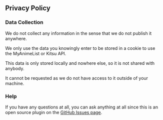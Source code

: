 ## Privacy Policy

### Data Collection

We do not collect any information in the sense that we do not publish it anywhere.

We only use the data you knowingly enter to be stored in a cookie to use the MyAnimeList or Kitsu API.

This data is only stored locally and nowhere else, so it is not shared with anybody.

It cannot be requested as we do not have access to it outside of your machine.

### Help

If you have any questions at all, you can ask anything at all since this is an open source plugin on the [GitHub Issues page](https://github.com/TSedlar/anitrack/issues).
